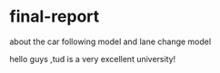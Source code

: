 # final-report
about the car following model and lane change model

hello guys ,tud is a very excellent university!
